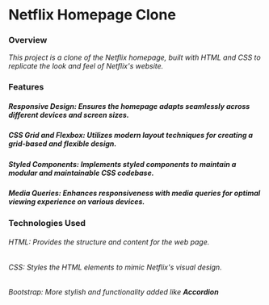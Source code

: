 # Netflix Homepage Clone

### Overview
<i> This project is a clone of the Netflix homepage, built with HTML and CSS to replicate the look and feel of Netflix's website. </i>

### Features
##### Responsive Design: Ensures the homepage adapts seamlessly across different devices and screen sizes.
##### CSS Grid and Flexbox: Utilizes modern layout techniques for creating a grid-based and flexible design.
##### Styled Components: Implements styled components to maintain a modular and maintainable CSS codebase.
##### Media Queries: Enhances responsiveness with media queries for optimal viewing experience on various devices.


### Technologies Used
###### HTML: <i> Provides the structure and content for the web page. </i>
###### CSS: <i> Styles the HTML elements to mimic Netflix's visual design. </i>
###### Bootstrap: <i> More stylish and functionality added like <b> Accordion </b> </i>
